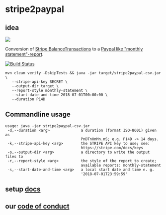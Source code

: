 # stripe2paypal

## idea

<!--- 
[merchant]-(Paypal{bg:steelblue}),[merchant]-(STRIPE{bg:steelblue}),(Paypal)>(monthly statement report),(STRIPE)<(stripe2paypal{bg:gold}), (stripe2paypal)>(monthly statement report),(monthly statement report)<(unified post processing{bg:limegreen}),(STRIPE)-(note:API{bg:beige}),(monthly statement report)-(note:CSV{bg:beige})
-->

<img src="http://yuml.me/2c447197.svg"/>

Conversion of [Stripe BalanceTransactions](https://stripe.com/docs/api#balance) to a [Paypal like "monthly statement"-report](https://www.paypalobjects.com/webstatic/en_US/developer/docs/pdf/PP_GenMonthlyStatementReport.pdf).

[![Build Status](https://travis-ci.org/baloise/stripe2paypal.svg?branch=master)](https://travis-ci.org/baloise/stripe2paypal)

```
mvn clean verify -DskipTests && java -jar target/stripe2paypal-csv.jar \
   --stripe-api-key SECRET \
   --output-dir target \
   --report-style monthly-statement \
   --start-date-and-time 2018-07-01T00:00:00 \
   --duration P14D
```

## Commandline usage

```
usage: java -jar stripe2paypal-csv.jar
 -d,--duration <arg>              a duration (format ISO-8601) given as
                                  PnDTnHnMn.nS; e.g. P14D -> 14 days.
 -k,--stripe-api-key <arg>        the STRIPE API key to use; see:
                                  https://stripe.com/docs/keys
 -o,--output-dir <arg>            a directory to write the output files to
 -r,--report-style <arg>          the style of the report to create;
                                  available reports: monthly-statement
 -s,--start-date-and-time <arg>   a local start date and time e. g.
                                  '2018-07-01T23:59:59'
```

## setup [docs](docs/index.md)

## our [code of conduct](https://baloise.github.io/open-source/docs/md/guides/governance.html#code-of-conduct)
